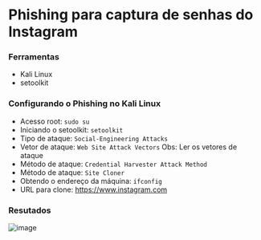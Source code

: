 # Phishing para captura de senhas do Instagram #

### Ferramentas ###

- Kali Linux
- setoolkit

### Configurando o Phishing no Kali Linux ###

- Acesso root: ``` sudo su ```
- Iniciando o setoolkit: ``` setoolkit ```
- Tipo de ataque: ``` Social-Engineering Attacks ```
- Vetor de ataque: ``` Web Site Attack Vectors ```
  Obs: Ler os vetores de ataque
- Método de ataque: ```Credential Harvester Attack Method ```
- Método de ataque: ``` Site Cloner ```
- Obtendo o endereço da máquina: ``` ifconfig ```
- URL para clone: https://www.instagram.com

### Resutados ###

![image](https://github.com/user-attachments/assets/439507fe-1381-4285-996a-8c03cf0d6279)



